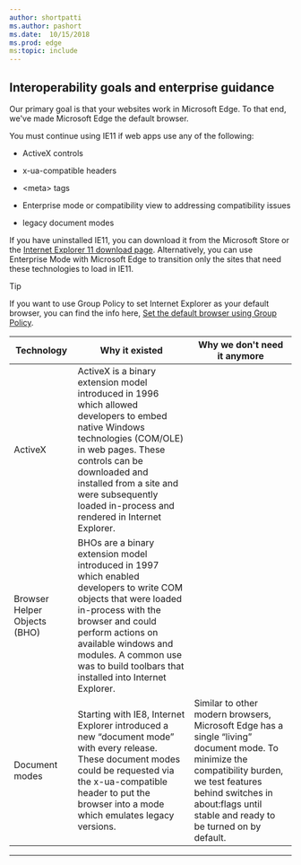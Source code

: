 ```yaml
---
author: shortpatti
ms.author: pashort
ms.date:  10/15/2018
ms.prod: edge
ms:topic: include
---
```


## Interoperability goals and enterprise guidance

Our primary goal is that your websites work in Microsoft Edge. To that end, we've made Microsoft Edge the default browser.

You must continue using IE11 if web apps use any of the following:

* ActiveX controls

* x-ua-compatible headers

* &lt;meta&gt; tags

* Enterprise mode or compatibility view to addressing compatibility issues

* legacy document modes

If you have uninstalled IE11, you can download it from the Microsoft Store or the [Internet Explorer 11 download page](https://go.microsoft.com/fwlink/p/?linkid=290956). Alternatively, you can use Enterprise Mode with Microsoft Edge to transition only the sites that need these technologies to load in IE11. 

>[!TIP]
>If you want to use Group Policy to set Internet Explorer as your default browser, you can find the info here, [Set the default browser using Group Policy](https://go.microsoft.com/fwlink/p/?LinkId=620714).


|Technology  |Why it existed  |Why we don't need it anymore  |
|---------|---------|---------|
|ActiveX     |ActiveX is a binary extension model introduced in 1996 which allowed developers to embed native Windows technologies (COM/OLE) in web pages. These controls can be downloaded and installed from a site and were subsequently loaded in-process and rendered in Internet Explorer.         |         |
|Browser Helper Objects (BHO)     |BHOs are a binary extension model introduced in 1997 which enabled developers to write COM objects that were loaded in-process with the browser and could perform actions on available windows and modules. A common use was to build toolbars that installed into Internet Explorer.         |         |
|Document modes     | Starting with IE8, Internet Explorer introduced a new “document mode” with every release. These document modes could be requested via the x-ua-compatible header to put the browser into a mode which emulates legacy versions.        |Similar to other modern browsers, Microsoft Edge has a single “living” document mode. To minimize the compatibility burden, we test features behind switches in about:flags until stable and ready to be turned on by default.         |
---

